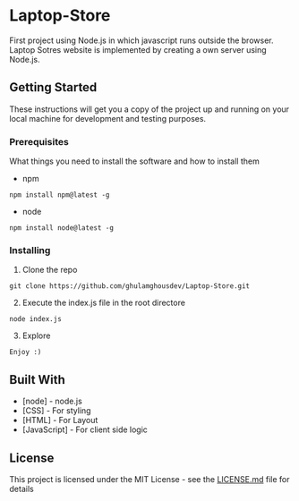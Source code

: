 # Laptop-Store
First project using Node.js in which javascript runs outside the browser. Laptop Sotres website is implemented by creating a own server using Node.js. 

## Getting Started

These instructions will get you a copy of the project up and running on your local machine for development and testing purposes.

### Prerequisites

What things you need to install the software and how to install them

- npm

```
npm install npm@latest -g
```
- node

```
npm install node@latest -g
```

### Installing

1. Clone the repo

```
git clone https://github.com/ghulamghousdev/Laptop-Store.git
```

2. Execute the index.js file in the root directore

```
node index.js 
```

3. Explore

```
Enjoy :)
```

## Built With

* [node] - node.js
* [CSS] - For styling
* [HTML] - For Layout
* [JavaScript] - For client side logic


## License

This project is licensed under the MIT License - see the [LICENSE.md](LICENSE.md) file for details

